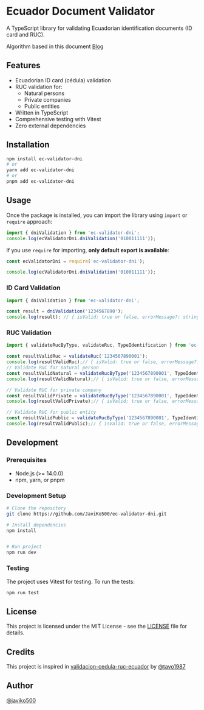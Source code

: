 # Ecuador Document Validator

A TypeScript library for validating Ecuadorian identification documents (ID card and RUC).

Algorithm based in this document [Blog](https://medium.com/@bryansuarez/c%C3%B3mo-validar-c%C3%A9dula-y-ruc-en-ecuador-b62c5666186f)

## Features

- Ecuadorian ID card (cédula) validation
- RUC validation for:
  - Natural persons
  - Private companies
  - Public entities
- Written in TypeScript
- Comprehensive testing with Vitest
- Zero external dependencies

## Installation

```bash
npm install ec-validator-dni
# or
yarn add ec-validator-dni
# or
pnpm add ec-validator-dni
```

## Usage

Once the package is installed, you can import the library using `import` or `require` approach:

```ts
import { dniValidation } from 'ec-validator-dni';
console.log(ecValidatorDni.dniValidation('010011111'));
```

If you use `require` for importing, **only default export is available**:

```js
const ecValidatorDni = require('ec-validator-dni');

console.log(ecValidatorDni.dniValidation('010011111'));
```



### ID Card Validation

```typescript
import { dniValidation } from 'ec-validator-dni';

const result = dniValidation('1234567890');
console.log(result); // { isValid: true or false, errorMessage?: string }
```

### RUC Validation

```typescript
import { validateRucByType, validateRuc, TypeIdentification } from 'ec-validator-dni';

const resultValidRuc = validateRuc('1234567890001'); 
console.log(resultValidRuc);// { isValid: true or false, errorMessage?: string }
// Validate RUC for natural person
const resultValidNatural = validateRucByType('1234567890001', TypeIdentification.RUC_PERSON_NATURAL); 
console.log(resultValidNatural);// { isValid: true or false, errorMessage?: string }

// Validate RUC for private company
const resultValidPrivate = validateRucByType('1234567890001', TypeIdentification.RUC_SOCIETY_PRIVATE); 
console.log(resultValidPrivate);// { isValid: true or false, errorMessage?: string }

// Validate RUC for public entity
const resultValidPublic = validateRucByType('1234567890001', TypeIdentification.RUC_PUBLIC_SOCIETY); 
console.log(resultValidPublic);// { isValid: true or false, errorMessage?: string }
```

## Development

### Prerequisites

- Node.js (>= 14.0.0)
- npm, yarn, or pnpm

### Development Setup

```bash
# Clone the repository
git clone https://github.com/JaviKo500/ec-validator-dni.git

# Install dependencies
npm install


# Run project
npm run dev
```

### Testing

The project uses Vitest for testing. To run the tests:

```bash
npm run test
```

## License

This project is licensed under the MIT License - see the [LICENSE](LICENSE) file for details.

## Credits

This project is inspired in [validacion-cedula-ruc-ecuador](https://github.com/tavo1987/validacion-cedula-ruc-ecuador) by [@tavo1987](https://github.com/tavo1987)

## Author

[@javiko500](https://github.com/javiko500)